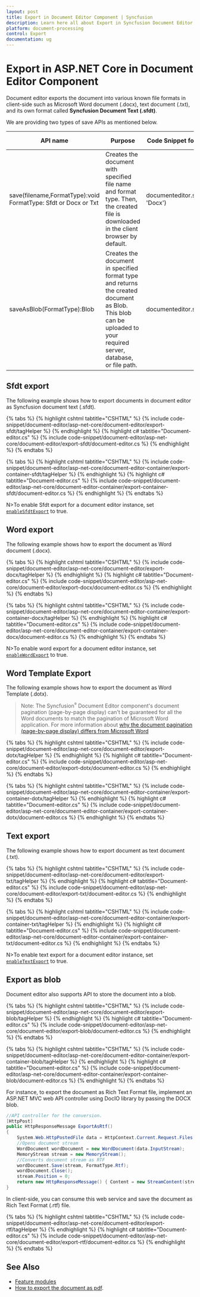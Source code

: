 ```yaml
---
layout: post
title: Export in Document Editor Component | Syncfusion
description: Learn here all about Export in Syncfusion Document Editor component of Syncfusion Essential JS 2 and more.
platform: document-processing
control: Export
documentation: ug
---
```



# Export in ASP.NET Core in Document Editor Component 

Document editor exports the document into various known file formats in client-side such as Microsoft Word document (.docx), text document (.txt), and its own format called **Syncfusion Document Text (.sfdt)**.

We are providing two types of save APIs  as mentioned below.

|API name|Purpose|Code Snippet for Document Editor|Code Snippet for Document Editor Container|
|--------|---------|----------|----------|
|save(filename,FormatType):void<br>FormatType: Sfdt or Docx or Txt|Creates the document with specified file name and format type. Then, the created file is downloaded in the client browser by default.|documenteditor.save('sample', 'Docx')|container.documentEditor.save('sample', 'Docx')|
|saveAsBlob(FormatType):Blob|Creates the document in specified format type and returns the created document as Blob.<br>This blob can be uploaded to your required server, database, or file path.|documenteditor.saveAsBlob('Docx')|container.documentEditor.saveAsBlob('Docx')|

## Sfdt export

The following example shows how to export documents in document editor as Syncfusion document text (.sfdt).


{% tabs %}
{% highlight cshtml tabtitle="CSHTML" %}
{% include code-snippet/document-editor/asp-net-core/document-editor/export-sfdt/tagHelper %}
{% endhighlight %}
{% highlight c# tabtitle="Document-editor.cs" %}
{% include code-snippet/document-editor/asp-net-core/document-editor/export-sfdt/document-editor.cs %}
{% endhighlight %}
{% endtabs %}

{% tabs %}
{% highlight cshtml tabtitle="CSHTML" %}
{% include code-snippet/document-editor/asp-net-core/document-editor-container/export-container-sfdt/tagHelper %}
{% endhighlight %}
{% highlight c# tabtitle="Document-editor.cs" %}
{% include code-snippet/document-editor/asp-net-core/document-editor-container/export-container-sfdt/document-editor.cs %}
{% endhighlight %}
{% endtabs %}



N>To enable Sfdt export for a document editor instance, set [`enableSfdtExport`](https://help.syncfusion.com/cr/aspnetcore-js2/Syncfusion.EJ2.DocumentEditor.DocumentEditor.html#Syncfusion_EJ2_DocumentEditor_DocumentEditor_EnableSfdtExport) to true.

## Word export

The following example shows how to export the document as Word document (.docx).


{% tabs %}
{% highlight cshtml tabtitle="CSHTML" %}
{% include code-snippet/document-editor/asp-net-core/document-editor/export-docx/tagHelper %}
{% endhighlight %}
{% highlight c# tabtitle="Document-editor.cs" %}
{% include code-snippet/document-editor/asp-net-core/document-editor/export-docx/document-editor.cs %}
{% endhighlight %}
{% endtabs %}

{% tabs %}
{% highlight cshtml tabtitle="CSHTML" %}
{% include code-snippet/document-editor/asp-net-core/document-editor-container/export-container-docx/tagHelper %}
{% endhighlight %}
{% highlight c# tabtitle="Document-editor.cs" %}
{% include code-snippet/document-editor/asp-net-core/document-editor-container/export-container-docx/document-editor.cs %}
{% endhighlight %}
{% endtabs %}


N>To enable word export for a document editor instance, set [`enableWordExport`](https://help.syncfusion.com/cr/aspnetcore-js2/Syncfusion.EJ2.DocumentEditor.DocumentEditor.html#Syncfusion_EJ2_DocumentEditor_DocumentEditor_EnableWordExport) to true.

## Word Template Export 

The following example shows how to export the document as Word Template (.dotx).

>Note: The Syncfusion<sup style="font-size:70%">&reg;</sup> Document Editor component's document pagination (page-by-page display) can't be guaranteed for all the Word documents to match the pagination of Microsoft Word application. For more information about [why the document pagination (page-by-page display) differs from Microsoft Word](../asp-net-core/import#why-the-document-pagination-differs-from-microsoft-word)


{% tabs %}
{% highlight cshtml tabtitle="CSHTML" %}
{% include code-snippet/document-editor/asp-net-core/document-editor/export-dotx/tagHelper %}
{% endhighlight %}
{% highlight c# tabtitle="Document-editor.cs" %}
{% include code-snippet/document-editor/asp-net-core/document-editor/export-dotx/document-editor.cs %}
{% endhighlight %}
{% endtabs %}

{% tabs %}
{% highlight cshtml tabtitle="CSHTML" %}
{% include code-snippet/document-editor/asp-net-core/document-editor-container/export-container-dotx/tagHelper %}
{% endhighlight %}
{% highlight c# tabtitle="Document-editor.cs" %}
{% include code-snippet/document-editor/asp-net-core/document-editor-container/export-container-dotx/document-editor.cs %}
{% endhighlight %}
{% endtabs %}


## Text export

The following example shows how to export document as text document (.txt).


{% tabs %}
{% highlight cshtml tabtitle="CSHTML" %}
{% include code-snippet/document-editor/asp-net-core/document-editor/export-txt/tagHelper %}
{% endhighlight %}
{% highlight c# tabtitle="Document-editor.cs" %}
{% include code-snippet/document-editor/asp-net-core/document-editor/export-txt/document-editor.cs %}
{% endhighlight %}
{% endtabs %}

{% tabs %}
{% highlight cshtml tabtitle="CSHTML" %}
{% include code-snippet/document-editor/asp-net-core/document-editor-container/export-container-txt/tagHelper %}
{% endhighlight %}
{% highlight c# tabtitle="Document-editor.cs" %}
{% include code-snippet/document-editor/asp-net-core/document-editor-container/export-container-txt/document-editor.cs %}
{% endhighlight %}
{% endtabs %}


N>To enable text export for a document editor instance, set [`enableTextExport`](https://help.syncfusion.com/cr/aspnetcore-js2/Syncfusion.EJ2.DocumentEditor.DocumentEditor.html#Syncfusion_EJ2_DocumentEditor_DocumentEditor_EnableTextExport) to true.

## Export as blob

Document editor also supports API to store the document into a blob.

{% tabs %}
{% highlight cshtml tabtitle="CSHTML" %}
{% include code-snippet/document-editor/asp-net-core/document-editor/export-blob/tagHelper %}
{% endhighlight %}
{% highlight c# tabtitle="Document-editor.cs" %}
{% include code-snippet/document-editor/asp-net-core/document-editor/export-blob/document-editor.cs %}
{% endhighlight %}
{% endtabs %}

{% tabs %}
{% highlight cshtml tabtitle="CSHTML" %}
{% include code-snippet/document-editor/asp-net-core/document-editor-container/export-container-blob/tagHelper %}
{% endhighlight %}
{% highlight c# tabtitle="Document-editor.cs" %}
{% include code-snippet/document-editor/asp-net-core/document-editor-container/export-container-blob/document-editor.cs %}
{% endhighlight %}
{% endtabs %}



For instance, to export the document as Rich Text Format file, implement an ASP.NET MVC web API controller using DocIO library by passing the DOCX blob.

```csharp
//API controller for the conversion.
[HttpPost]
public HttpResponseMessage ExportAsRtf()
{
    System.Web.HttpPostedFile data = HttpContext.Current.Request.Files[0];
    //Opens document stream
    WordDocument wordDocument = new WordDocument(data.InputStream);
    MemoryStream stream = new MemoryStream();
    //Converts document stream as RTF
    wordDocument.Save(stream, FormatType.Rtf);
    wordDocument.Close();
    stream.Position = 0;
    return new HttpResponseMessage() { Content = new StreamContent(stream) };
}
```

In client-side, you can consume this web service and save the document as Rich Text Format (.rtf) file.


{% tabs %}
{% highlight cshtml tabtitle="CSHTML" %}
{% include code-snippet/document-editor/asp-net-core/document-editor/export-rtf/tagHelper %}
{% endhighlight %}
{% highlight c# tabtitle="Document-editor.cs" %}
{% include code-snippet/document-editor/asp-net-core/document-editor/export-rtf/document-editor.cs %}
{% endhighlight %}
{% endtabs %}


## See Also

* [Feature modules](../asp-net-core/feature-module)
* [How to export the document as pdf](../asp-net-core/how-to/export-document-as-pdf).
